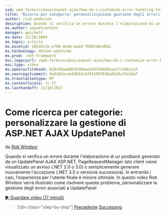 ```yaml
---
uid: web-forms/videos/aspnet-ajax/how-do-i-customize-error-handling-for-the-aspnet-ajax-updatepanel
title: 'Ricerca per categorie: personalizzazione gestione degli errori per ASP.NET AJAX UpdatePanel | Documenti Microsoft'
author: rick-anderson
description: Quando si verifica un errore durante l'elaborazione di un postback generato da un UpdatePanel AJAX ASP.NET, PageRequestManager lato client viene visualizzato un avviso (. NE....
ms.author: aspnetcontent
manager: wpickett
ms.date: 12/18/2009
ms.topic: article
ms.assetid: 28bd411b-e708-4eab-baed-76981d6cd0dc
ms.technology: dotnet-webforms
ms.prod: .net-framework
msc.legacyurl: /web-forms/videos/aspnet-ajax/how-do-i-customize-error-handling-for-the-aspnet-ajax-updatepanel
msc.type: video
ms.openlocfilehash: 810c90aa68bf83b9aa19976466bbaa77149b1caf
ms.sourcegitcommit: 9a9483aceb34591c97451997036a9120c3fe2baf
ms.translationtype: MT
ms.contentlocale: it-IT
ms.lasthandoff: 11/10/2017
---
```

<a name="how-do-i-customize-error-handling-for-the-aspnet-ajax-updatepanel"></a>Come ricerca per categorie: personalizzare la gestione di ASP.NET AJAX UpdatePanel
====================
da [Rob Windsor](https://twitter.com/robwindsor)

Quando si verifica un errore durante l'elaborazione di un postback generato da un UpdatePanel AJAX ASP.NET, PageRequestManager lato client viene visualizzato un avviso (.NET 2.0 o 3.0) o semplicemente generare nuovamente l'eccezione (.NET 3.5 o versione successiva). In entrambi i casi, l'esperienza per l'utente finale è minore ottimale. In questo video Rob Windsor verrà illustrato come risolvere questo problema, personalizzare la gestione degli errori associati a UpdatePanel

[&#9654; Guardare video (17 minuti)](https://channel9.msdn.com/Blogs/ASP-NET-Site-Videos/how-do-i-customize-error-handling-for-the-aspnet-ajax-updatepanel)

>[!div class="step-by-step"]
[Precedente](set-up-your-development-environment-for-aspnet-20.md)
[Successivo](how-do-i-use-aspnet-ajax-client-templates.md)
